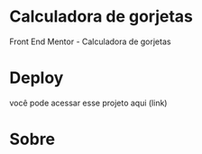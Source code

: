 # Calculadora de gorjetas
Front End Mentor - Calculadora de gorjetas


# Deploy
você pode acessar esse projeto aqui (link)

# Sobre
